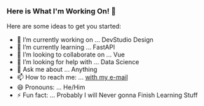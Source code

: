 ### Here is What I'm Working On! 👋

Here are some ideas to get you started:

- 🔭 I’m currently working on ... DevStudio Design
- 🌱 I’m currently learning ... FastAPI
- 👯 I’m looking to collaborate on ... Vue
- 🤔 I’m looking for help with ... Data Science
- 💬 Ask me about ... Anything
- 📫 How to reach me: ... [with my e-mail](mailto:me@volkantasci.com)
- 😄 Pronouns: ... He/Him
- ⚡ Fun fact: ... Probably I will Never gonna Finish Learning Stuff
